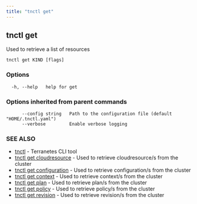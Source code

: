 ```yaml
---
title: "tnctl get"
---
```

## tnctl get

Used to retrieve a list of resources

```
tnctl get KIND [flags]
```

### Options

```
  -h, --help   help for get
```

### Options inherited from parent commands

```
      --config string   Path to the configuration file (default "HOME/.tnctl.yaml")
      --verbose         Enable verbose logging
```

### SEE ALSO

* [tnctl](../tnctl)	 - Terranetes CLI tool
* [tnctl get cloudresource](../tnctl_get_cloudresource)	 - Used to retrieve cloudresource/s from the cluster
* [tnctl get configuration](../tnctl_get_configuration)	 - Used to retrieve configuration/s from the cluster
* [tnctl get context](../tnctl_get_context)	 - Used to retrieve context/s from the cluster
* [tnctl get plan](../tnctl_get_plan)	 - Used to retrieve plan/s from the cluster
* [tnctl get policy](../tnctl_get_policy)	 - Used to retrieve policy/s from the cluster
* [tnctl get revision](../tnctl_get_revision)	 - Used to retrieve revision/s from the cluster

